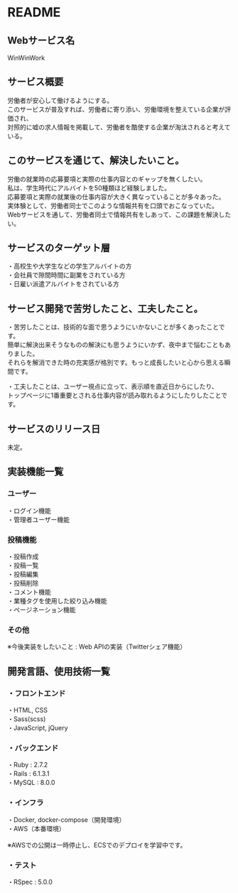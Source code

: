 # README

## Webサービス名
WinWinWork

## サービス概要
労働者が安心して働けるようにする。<br>
このサービスが普及すれば、労働者に寄り添い、労働環境を整えている企業が評価され、<br>
対照的に嘘の求人情報を掲載して、労働者を酷使する企業が淘汰されると考えている。<br>

## このサービスを通じて、解決したいこと。
労働の就業時の応募要項と実際の仕事内容とのギャップを無くしたい。<br>
私は、学生時代にアルバイトを50種類ほど経験しました。<br>
応募要項と実際の就業後の仕事内容が大きく異なっていることが多々あった。<br>
実体験として、労働者同士でこのような情報共有を口頭でおこなっていた。<br>
Webサービスを通して、労働者同士で情報共有をしあって、この課題を解決したい。<br>

## サービスのターゲット層
・高校生や大学生などの学生アルバイトの方<br>
・会社員で隙間時間に副業をされている方<br>
・日雇い派遣アルバイトをされている方<br>

## サービス開発で苦労したこと、工夫したこと。
・苦労したことは、技術的な面で思うようにいかないことが多くあったことです。<br>
簡単に解決出来そうなものの解決にも思うようにいかず、夜中まで悩むこともありました。<br>
それらを解消できた時の充実感が格別です。もっと成長したいと心から思える瞬間です。<br>

・工夫したことは、ユーザー視点に立って、表示順を直近日からにしたり、<br>
トップページに1番重要とされる仕事内容が読み取れるようにしたりしたことです。<br>

## サービスのリリース日
未定。

## 実装機能一覧
### ユーザー
・ログイン機能<br>
・管理者ユーザー機能<br>

### 投稿機能
・投稿作成<br>
・投稿一覧<br>
・投稿編集<br>
・投稿削除<br>
・コメント機能<br>
・業種タグを使用した絞り込み機能<br>
・ページネーション機能<br>

### その他
※今後実装をしたいこと : Web APIの実装（Twitterシェア機能）<br>

## 開発言語、使用技術一覧
### ・フロントエンド
・HTML, CSS<br>
・Sass(scss)<br>
・JavaScript, jQuery<br>

### ・バックエンド
・Ruby : 2.7.2<br>
・Rails : 6.1.3.1<br>
・MySQL : 8.0.0<br>

### ・インフラ
・Docker, docker-compose（開発環境）<br>
・AWS（本番環境）<br>
<br>
※AWSでの公開は一時停止し、ECSでのデプロイを学習中です。<br>

### ・テスト
・RSpec : 5.0.0<br>
